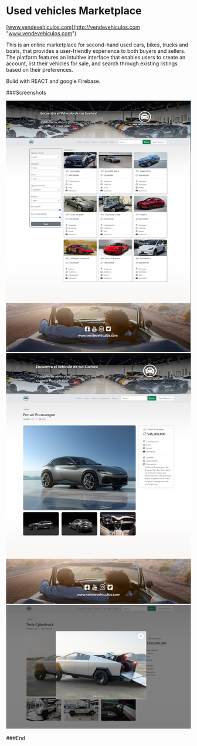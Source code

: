 # Used vehicles Marketplace

[www.vendevehiculos.com](http://vendevehiculos.com "www.vendevehiculos.com")

This is an online marketplace for second-hand used cars, bikes, trucks and boats,
that provides a user-friendly experience to both buyers and sellers.
The platform features an intuitive interface that enables users to create an account, list
their vehicles for sale, and search through existing listings based on their preferences.

Bulid with REACT and google Firebase.

###Screenshots

![Alt text1](./src/img/vendevehiculos1.jpg)
![Alt text2](./src/img/vendevehiculos2.jpg)
![Alt text3](./src/img/vendevehiculos3.jpg)

###End
